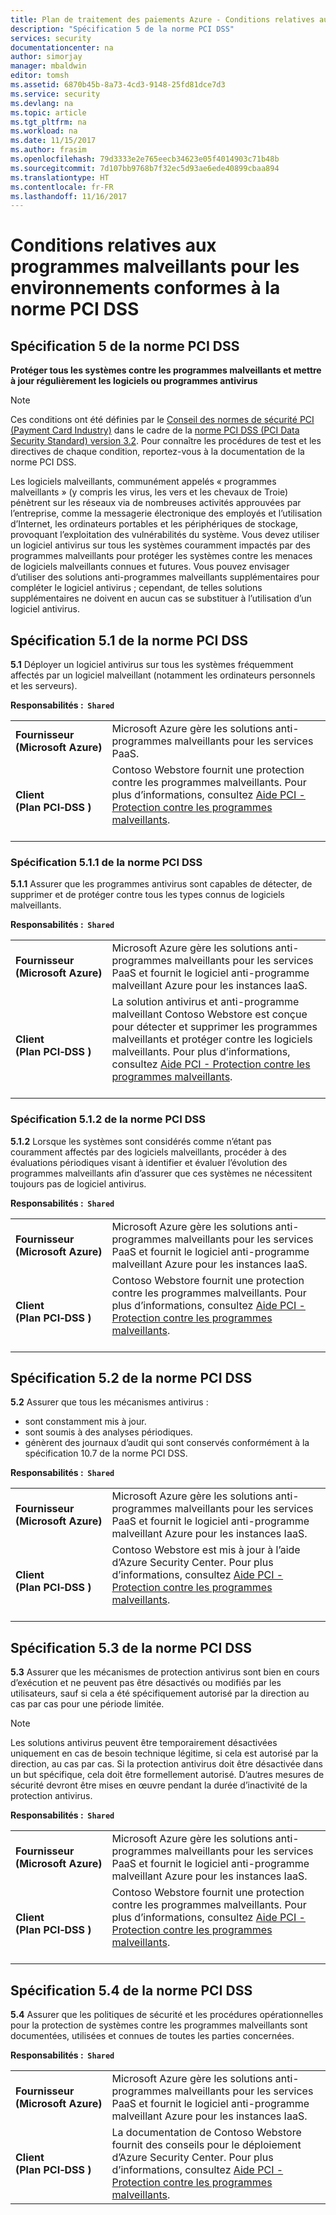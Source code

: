 ```yaml
---
title: Plan de traitement des paiements Azure - Conditions relatives aux programmes malveillants
description: "Spécification 5 de la norme PCI DSS"
services: security
documentationcenter: na
author: simorjay
manager: mbaldwin
editor: tomsh
ms.assetid: 6870b45b-8a73-4cd3-9148-25fd81dce7d3
ms.service: security
ms.devlang: na
ms.topic: article
ms.tgt_pltfrm: na
ms.workload: na
ms.date: 11/15/2017
ms.author: frasim
ms.openlocfilehash: 79d3333e2e765eecb34623e05f4014903c71b48b
ms.sourcegitcommit: 7d107bb9768b7f32ec5d93ae6ede40899cbaa894
ms.translationtype: HT
ms.contentlocale: fr-FR
ms.lasthandoff: 11/16/2017
---
```

# <a name="malware-requirements-for-pci-dss-compliant-environments"></a>Conditions relatives aux programmes malveillants pour les environnements conformes à la norme PCI DSS 
## <a name="pci-dss-requirement-5"></a>Spécification 5 de la norme PCI DSS

**Protéger tous les systèmes contre les programmes malveillants et mettre à jour régulièrement les logiciels ou programmes antivirus**  

> [!NOTE]
> Ces conditions ont été définies par le [Conseil des normes de sécurité PCI (Payment Card Industry)](https://www.pcisecuritystandards.org/pci_security/) dans le cadre de la [norme PCI DSS (PCI Data Security Standard) version 3.2](https://www.pcisecuritystandards.org/document_library?category=pcidss&document=pci_dss). Pour connaître les procédures de test et les directives de chaque condition, reportez-vous à la documentation de la norme PCI DSS.

Les logiciels malveillants, communément appelés « programmes malveillants » (y compris les virus, les vers et les chevaux de Troie) pénètrent sur les réseaux via de nombreuses activités approuvées par l’entreprise, comme la messagerie électronique des employés et l’utilisation d’Internet, les ordinateurs portables et les périphériques de stockage, provoquant l’exploitation des vulnérabilités du système. Vous devez utiliser un logiciel antivirus sur tous les systèmes couramment impactés par des programmes malveillants pour protéger les systèmes contre les menaces de logiciels malveillants connues et futures. Vous pouvez envisager d’utiliser des solutions anti-programmes malveillants supplémentaires pour compléter le logiciel antivirus ; cependant, de telles solutions supplémentaires ne doivent en aucun cas se substituer à l’utilisation d’un logiciel antivirus.

## <a name="pci-dss-requirement-51"></a>Spécification 5.1 de la norme PCI DSS

**5.1** Déployer un logiciel antivirus sur tous les systèmes fréquemment affectés par un logiciel malveillant (notamment les ordinateurs personnels et les serveurs).

**Responsabilités :&nbsp;&nbsp;`Shared`**

|||
|---|---|
| **Fournisseur<br />(Microsoft&nbsp;Azure)** | Microsoft Azure gère les solutions anti-programmes malveillants pour les services PaaS. |
| **Client<br />(Plan PCI&#8209;DSS&nbsp;)** | Contoso Webstore fournit une protection contre les programmes malveillants. Pour plus d’informations, consultez [Aide PCI - Protection contre les programmes malveillants](payment-processing-blueprint.md#security-and-malware-protection).<br /><br />|



### <a name="pci-dss-requirement-511"></a>Spécification 5.1.1 de la norme PCI DSS

**5.1.1** Assurer que les programmes antivirus sont capables de détecter, de supprimer et de protéger contre tous les types connus de logiciels malveillants.

**Responsabilités :&nbsp;&nbsp;`Shared`**

|||
|---|---|
| **Fournisseur<br />(Microsoft&nbsp;Azure)** | Microsoft Azure gère les solutions anti-programmes malveillants pour les services PaaS et fournit le logiciel anti-programme malveillant Azure pour les instances IaaS. |
| **Client<br />(Plan PCI&#8209;DSS&nbsp;)** | La solution antivirus et anti-programme malveillant Contoso Webstore est conçue pour détecter et supprimer les programmes malveillants et protéger contre les logiciels malveillants. Pour plus d’informations, consultez [Aide PCI - Protection contre les programmes malveillants](payment-processing-blueprint.md#security-and-malware-protection).<br /><br />|



### <a name="pci-dss-requirement-512"></a>Spécification 5.1.2 de la norme PCI DSS

**5.1.2** Lorsque les systèmes sont considérés comme n’étant pas couramment affectés par des logiciels malveillants, procéder à des évaluations périodiques visant à identifier et évaluer l’évolution des programmes malveillants afin d’assurer que ces systèmes ne nécessitent toujours pas de logiciel antivirus.

**Responsabilités :&nbsp;&nbsp;`Shared`**

|||
|---|---|
| **Fournisseur<br />(Microsoft&nbsp;Azure)** | Microsoft Azure gère les solutions anti-programmes malveillants pour les services PaaS et fournit le logiciel anti-programme malveillant Azure pour les instances IaaS. |
| **Client<br />(Plan PCI&#8209;DSS&nbsp;)** | Contoso Webstore fournit une protection contre les programmes malveillants. Pour plus d’informations, consultez [Aide PCI - Protection contre les programmes malveillants](payment-processing-blueprint.md#security-and-malware-protection).<br /><br />|



## <a name="pci-dss-requirement-52"></a>Spécification 5.2 de la norme PCI DSS

**5.2** Assurer que tous les mécanismes antivirus :
- sont constamment mis à jour.
- sont soumis à des analyses périodiques.
- génèrent des journaux d’audit qui sont conservés conformément à la spécification 10.7 de la norme PCI DSS.

**Responsabilités :&nbsp;&nbsp;`Shared`**

|||
|---|---|
| **Fournisseur<br />(Microsoft&nbsp;Azure)** | Microsoft Azure gère les solutions anti-programmes malveillants pour les services PaaS et fournit le logiciel anti-programme malveillant Azure pour les instances IaaS. |
| **Client<br />(Plan PCI&#8209;DSS&nbsp;)** | Contoso Webstore est mis à jour à l’aide d’Azure Security Center. Pour plus d’informations, consultez [Aide PCI - Protection contre les programmes malveillants](payment-processing-blueprint.md#security-and-malware-protection).<br /><br />|



## <a name="pci-dss-requirement-53"></a>Spécification 5.3 de la norme PCI DSS

**5.3** Assurer que les mécanismes de protection antivirus sont bien en cours d’exécution et ne peuvent pas être désactivés ou modifiés par les utilisateurs, sauf si cela a été spécifiquement autorisé par la direction au cas par cas pour une période limitée. 

> [!NOTE]
> Les solutions antivirus peuvent être temporairement désactivées uniquement en cas de besoin technique légitime, si cela est autorisé par la direction, au cas par cas. Si la protection antivirus doit être désactivée dans un but spécifique, cela doit être formellement autorisé. D’autres mesures de sécurité devront être mises en œuvre pendant la durée d’inactivité de la protection antivirus.

**Responsabilités :&nbsp;&nbsp;`Shared`**

|||
|---|---|
| **Fournisseur<br />(Microsoft&nbsp;Azure)** | Microsoft Azure gère les solutions anti-programmes malveillants pour les services PaaS et fournit le logiciel anti-programme malveillant Azure pour les instances IaaS. |
| **Client<br />(Plan PCI&#8209;DSS&nbsp;)** | Contoso Webstore fournit une protection contre les programmes malveillants. Pour plus d’informations, consultez [Aide PCI - Protection contre les programmes malveillants](payment-processing-blueprint.md#security-and-malware-protection).<br /><br />|



## <a name="pci-dss-requirement-54"></a>Spécification 5.4 de la norme PCI DSS

**5.4** Assurer que les politiques de sécurité et les procédures opérationnelles pour la protection de systèmes contre les programmes malveillants sont documentées, utilisées et connues de toutes les parties concernées.

**Responsabilités :&nbsp;&nbsp;`Shared`**

|||
|---|---|
| **Fournisseur<br />(Microsoft&nbsp;Azure)** | Microsoft Azure gère les solutions anti-programmes malveillants pour les services PaaS et fournit le logiciel anti-programme malveillant Azure pour les instances IaaS. |
| **Client<br />(Plan PCI&#8209;DSS&nbsp;)** | La documentation de Contoso Webstore fournit des conseils pour le déploiement d’Azure Security Center. Pour plus d’informations, consultez [Aide PCI - Protection contre les programmes malveillants](payment-processing-blueprint.md#security-and-malware-protection).|




